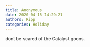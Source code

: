 ```yaml
---
title: Anonymous
date: 2020-04-15 14:29:21
authors: Ripp
categories: Holiday
---
```


 dont be scared of the Catalyst goons.